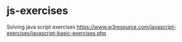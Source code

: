 # js-exercises
Solving java script exercises
https://www.w3resource.com/javascript-exercises/javascript-basic-exercises.php
